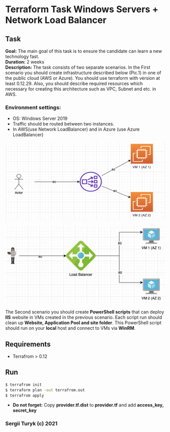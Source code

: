 #   Terraform Task Windows Servers + Network Load Balancer


## Task

**Goal:** The main goal of this task is to ensure the candidate can learn a new technology fast.<br />
**Duration:** 2 weeks<br />
**Description:** The task consists of two separate scenarios. In the First scenario you should create infrastructure described below (Pic.1) in one of the public cloud (AWS or Azure). You should use terraform with version at least 0.12.29. Also, you should describe required resources which necessary for creating this architecture such as VPC, Subnet and etc. in AWS. 

### Environment settings:

 -	OS: Windows Server 2019
 -	Traffic should be routed between two instances.
 -	In AWS(use Network LoadBalancer) and in Azure (use Azure LoadBalancer)
 
<p align="center">
  <img src="https://github.com/nlemeshko/Trainee_task_Terraform/blob/main/Picture1.png?raw=true" alt="Picture1"/>
</p>

<p align="center">
  <img src="https://github.com/nlemeshko/Trainee_task_Terraform/blob/main/Picture2.png?raw=true" alt="Picture2"/>
</p>


The Second scenario you should create **PowerShell scripts** that can deploy **IIS** website in VMs created in the previous scenario. Each script run should clean up **Website, Application Pool and site folder**. This PowerShell script should run on your **local** host and connect to VMs via **WinRM**. 




## Requirements

  - Terrafrom > 0.12


## Run


```sh
$ terrafrom init
$ terraform plan -out terrafrom.out
$ terrafrom apply
```

* **Do not forget:** Copy **provider.tf.dist** to **provider.tf** and add **access_key, secret_key**




### Sergii Turyk (c) 2021
